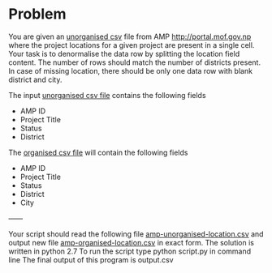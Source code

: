 # Problem


You are given an [unorganised csv](amp-unorganised-location.csv) file from AMP http://portal.mof.gov.np where the project locations for a given project are present in a single cell. Your task is to denormalise the data row by splitting the location field content. The number of rows should match the number of districts present. In case of missing location, there should be only one data row with blank district and city. 

The input [unorganised csv file](amp-unorganised-location.csv) contains the following fields

   * AMP ID
   * Project Title
   * Status
   * District

The [organised csv file](amp-organised-location.csv) will contain the following fields

   * AMP ID
   * Project Title
   * Status
   * District
   * City


——

Your script should read the following file [amp-unorganised-location.csv](amp-unorganised-location.csv) and output new file [amp-organised-location.csv](amp-organised-location.csv) in exact form. 
      The solution is written in python 2.7
                    To run the script type python script.py in command line
      The final output of this program is output.csv

